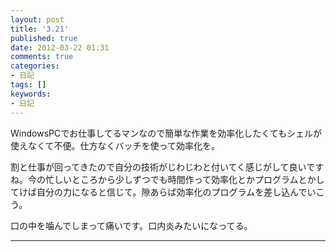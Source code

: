 ```yaml
---
layout: post
title: '3.21'
published: true
date: 2012-03-22 01:31
comments: true
categories:
- 日記
tags: []
keywords:
- 日記
---
```

WindowsPCでお仕事してるマンなので簡単な作業を効率化したくてもシェルが使えなくて不便。仕方なくバッチを使って効率化を。

割と仕事が回ってきたので自分の技術がじわじわと付いてく感じがして良いですね。今の忙しいところから少しずつでも時間作って効率化とかプログラムとかしてけば自分の力になると信じて。隙あらば効率化のプログラムを差し込んでいこう。

口の中を噛んでしまって痛いです。口内炎みたいになってる。

---

